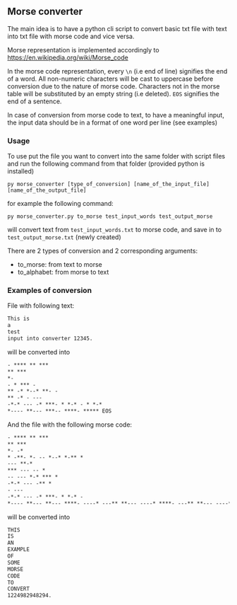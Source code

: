 ## Morse converter

The main idea is to have a python cli script to convert basic txt file 
with text into txt file with morse code and vice versa.

Morse representation is implemented accordingly to https://en.wikipedia.org/wiki/Morse_code

In the morse code representation, every ```\n``` (i.e end of line) signifies the end of a word.
All non-numeric characters will be cast to uppercase before conversion due to the nature of morse code.
Characters not in the morse table will be substituted by an empty string (i.e deleted).
```EOS``` signifies the end of a sentence.

In case of conversion from morse code to text, to have a meaningful input, 
the input data should be in a format of one word per line (see examples)

### Usage

To use put the file you want to convert into the same folder with script files 
and run the following command from that folder (provided python is installed)

```
py morse_converter [type_of_conversion] [name_of_the_input_file] [name_of_the_output_file]
```

for example the following command:

```
py morse_converter.py to_morse test_input_words test_output_morse
```
will convert text from ```test_input_words.txt``` to morse code,
and save in to ```test_output_morse.txt``` (newly created)

There are 2 types of conversion and 2 corresponding arguments:

- to_morse: from text to morse
- to_alphabet: from morse to text



### Examples of conversion 

File with following text:

```txt
This is
a
test
input into converter 12345.
```
will be converted into

```txt
- **** ** *** 
** *** 
*- 
- * *** - 
** -* *--* **- - 
** -* - --- 
-*-* --- -* ***- * *-* - * *-* 
*---- **--- ***-- ****- ***** EOS 
```
And the file with the following morse code:

```txt
- **** ** *** 
** *** 
*- -* 
* -**- *- -- *--* *-** * 
--- **-* 
*** --- -- * 
-- --- *-* *** * 
-*-* --- -** * 
- --- 
-*-* --- -* ***- * *-* - 
*---- **--- **--- ****- ----* ---** **--- ----* ****- ---** **--- ----* ****- EOS 
```
will be converted into

```txt
THIS
IS
AN
EXAMPLE
OF
SOME
MORSE
CODE
TO
CONVERT
1224982948294.
```
